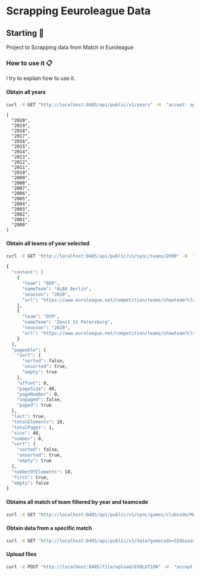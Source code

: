 # Scrapping Eeuroleague Data

## Starting 🚀

Project to Scrapping data from Match in Euroleague

### How to use it 📋

I try to explain how to use it.

#### Obtain all years 

```bash
curl -X GET "http://localhost:8485/api/public/v1/years" -H  "accept: application/json"
```

```
[
  "2020",
  "2019",
  "2018",
  "2017",
  "2016",
  "2015",
  "2014",
  "2013",
  "2012",
  "2011",
  "2010",
  "2009",
  "2008",
  "2007",
  "2006",
  "2005",
  "2004",
  "2003",
  "2002",
  "2001",
  "2000"
]
```

#### Obtain all teams of year selected

```bash
curl -X GET "http://localhost:8485/api/public/v1/sync/teams/2000" -H  "accept: application/json"
```

```bash
{
  "content": [
    {
      "team": "BER",
      "nameTeam": "ALBA Berlin",
      "seasson": "2020",
      "url": "https://www.euroleague.net/competition/teams/showteam?clubcode=BER&seasoncode=E2020"
    },
    {
      "team": "DYR",
      "nameTeam": "Zenit St Petersburg",
      "seasson": "2020",
      "url": "https://www.euroleague.net/competition/teams/showteam?clubcode=DYR&seasoncode=E2020"
    }
  ],
  "pageable": {
    "sort": {
      "sorted": false,
      "unsorted": true,
      "empty": true
    },
    "offset": 0,
    "pageSize": 40,
    "pageNumber": 0,
    "unpaged": false,
    "paged": true
  },
  "last": true,
  "totalElements": 18,
  "totalPages": 1,
  "size": 40,
  "number": 0,
  "sort": {
    "sorted": false,
    "unsorted": true,
    "empty": true
  },
  "numberOfElements": 18,
  "first": true,
  "empty": false
}
```
#### Obtains all match of team filtered by year and teamcode

```bash
curl -X GET "http://localhost:8485/api/public/v1/sync/games/clubcode/MAD/seassoncode/2020" -H  "accept: application/json"
```

#### Obtain data from a specific match

```bash
curl -X GET "http://localhost:8485/api/public/v1/data?gamecode=324&seasoncode=2020" -H  "accept: application/json"
```

#### Upload files

```bash
curl -X POST "http://localhost:8485/file/upload/EVOLUTION" -H  "accept: application/json" -H  "Content-Type: application/json" -d "{\"file\":\"string\"}"
```

